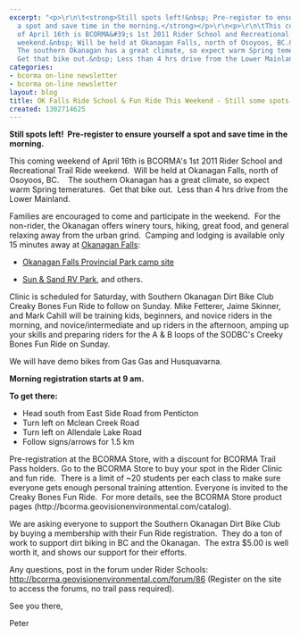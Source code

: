 ```yaml
---
excerpt: "<p>\r\n\t<strong>Still spots left!&nbsp; Pre-register to ensure yourself
  a spot and save time in the morning.</strong></p>\r\n<p>\r\n\tThis coming weekend
  of April 16th is BCORMA&#39;s 1st 2011 Rider School and Recreational Trail Ride
  weekend.&nbsp; Will be held at Okanagan Falls, north of Osoyoos, BC.&nbsp;&nbsp;&nbsp;
  The southern Okanagan has a great climate, so expect warm Spring temeratures.&nbsp;
  Get that bike out.&nbsp; Less than 4 hrs drive from the Lower Mainland.</p>"
categories:
- bcorma on-line newsletter
- bcorma on-line newsletter
layout: blog
title: OK Falls Ride School & Fun Ride This Weekend - Still some spots open
created: 1302714625
---
```

<p>
	<strong>Still spots left!&nbsp; Pre-register to ensure yourself a spot and save time in the morning.</strong></p>
<p>
	This coming weekend of April 16th is BCORMA&#39;s 1st 2011 Rider School and Recreational Trail Ride weekend.&nbsp; Will be held at Okanagan Falls, north of Osoyoos, BC.&nbsp;&nbsp;&nbsp; The southern Okanagan has a great climate, so expect warm Spring temeratures.&nbsp; Get that bike out.&nbsp; Less than 4 hrs drive from the Lower Mainland.</p>
<p>
	Families are encouraged to come and participate in the weekend.&nbsp; For the non-rider, the Okanagan offers winery tours, hiking, great food, and general relaxing away from the urban grind.&nbsp; Camping and lodging is available only 15 minutes away at <a href="http://www.vancouverisland.com/regions/towns/?townID=3439">Okanagan Falls</a>:</p>
<ul>
	<li>
		<a href="http://www.env.gov.bc.ca/bcparks/explore/parkpgs/okana_fl/">Okanagan Falls Provincial Park camp site</a></li>
	<li>
		<p>
			<a href="http://www.camping.bc.ca/Sun__Sand_RV_Park_1087MID.aspx">Sun &amp; Sand RV Park</a>, and others.</p>
	</li>
</ul>
<p>
	Clinic is scheduled for Saturday, with Southern Okanagan Dirt Bike Club Creaky Bones Fun Ride to follow on Sunday. Mike Fetterer, Jaime Skinner, and Mark Cahill will be training kids, beginners, and novice riders in the morning, and novice/intermediate and up riders in the afternoon, amping up your skills and preparing riders for the A &amp; B loops of the SODBC&#39;s Creeky Bones Fun Ride on Sunday.&nbsp;</p>
<p>
	We will have demo bikes from Gas Gas and Husquavarna.</p>
<p>
	<strong>Morning registration starts at 9 am.</strong></p>
<p>
	<strong>To get there:</strong></p>
<ul>
	<li>
		Head south from East Side Road from Penticton</li>
	<li>
		Turn left on Mclean Creek Road</li>
	<li>
		Turn left on Allendale Lake Road</li>
	<li>
		Follow signs/arrows for 1.5 km</li>
</ul>
<p>
	Pre-registration at the BCORMA Store, with a discount for BCORMA Trail Pass holders. Go to the BCORMA Store to buy your spot in the Rider Clinic and fun ride.&nbsp; There is a limit of ~20 students per each class to make sure everyone gets enough personal training attention. Everyone is invited to the Creaky Bones Fun Ride.&nbsp; For more details, see the BCORMA Store product pages (http://bcorma.geovisionenvironmental.com/catalog).</p>
<p>
	We are asking everyone to support the Southern Okanagan Dirt Bike Club by buying a membership with their Fun Ride registration.&nbsp; They do a ton of work to support dirt biking in BC and the Okanagan.&nbsp; The extra $5.00 is well worth it, and shows our support for their efforts.</p>
<p>
	Any questions, post in the forum under Rider Schools: <a href="../../forum/86" rel="nofollow" title="http://bcorma.geovisionenvironmental.com/forum/86">http://bcorma.geovisionenvironmental.com/forum/86</a> (Register on the site to access the forums, no trail pass required).</p>
<p>
	See you there,</p>
<p>
	Peter</p>
